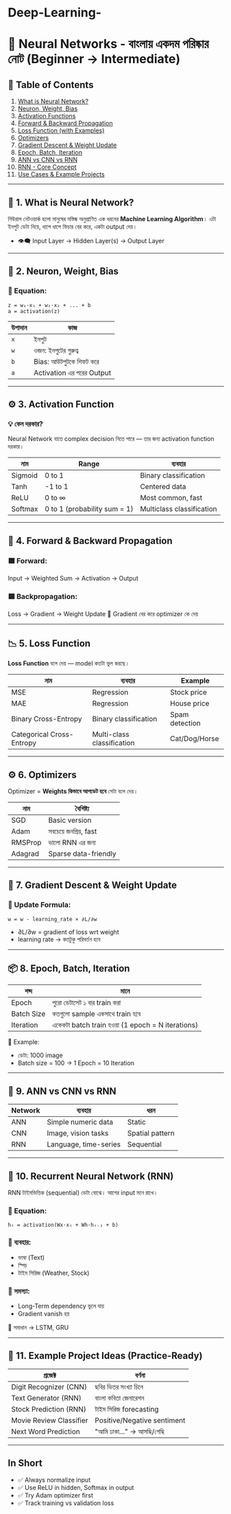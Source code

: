 # Deep-Learning-



# 🧠 Neural Networks - বাংলায় একদম পরিষ্কার নোট (Beginner → Intermediate)

## 📘 Table of Contents

1. [What is Neural Network?](#1)
2. [Neuron, Weight, Bias](#2)
3. [Activation Functions](#3)
4. [Forward & Backward Propagation](#4)
5. [Loss Function (with Examples)](#5)
6. [Optimizers](#6)
7. [Gradient Descent & Weight Update](#7)
8. [Epoch, Batch, Iteration](#8)
9. [ANN vs CNN vs RNN](#9)
10. [RNN - Core Concept](#10)
11. [Use Cases & Example Projects](#11)

---

<a name="1"></a>

## 🧠 1. What is Neural Network?

নিউরাল নেটওয়ার্ক হলো মানুষের মস্তিষ্ক অনুপ্রাণিত এক ধরনের **Machine Learning Algorithm**।
এটা ইনপুট ডেটা নিয়ে, ধাপে ধাপে ফিচার বের করে, একটা output দেয়।

* 👁️‍🗨️ Input Layer → Hidden Layer(s) → Output Layer

---

<a name="2"></a>

## 🔩 2. Neuron, Weight, Bias

### 🎯 Equation:

```
z = w₁·x₁ + w₂·x₂ + ... + b
a = activation(z)
```

| উপাদান | কাজ                       |
| ------ | ------------------------- |
| `x`    | ইনপুট                     |
| `w`    | ওজন: ইনপুটের গুরুত্ব      |
| `b`    | Bias: আউটপুটকে শিফট করে   |
| `a`    | Activation এর পরের Output |

---

<a name="3"></a>

## ⚙️ 3. Activation Function

### 💡 কেন দরকার?

Neural Network যাতে complex decision নিতে পারে — তার জন্য activation function দরকার।

| নাম     | Range                        | ব্যবহার                   |
| ------- | ---------------------------- | ------------------------- |
| Sigmoid | 0 to 1                       | Binary classification     |
| Tanh    | -1 to 1                      | Centered data             |
| ReLU    | 0 to ∞                       | Most common, fast         |
| Softmax | 0 to 1 (probability sum = 1) | Multiclass classification |

---

<a name="4"></a>

## 🔁 4. Forward & Backward Propagation

### 🟩 Forward:

Input → Weighted Sum → Activation → Output

### 🟥 Backpropagation:

Loss → Gradient → Weight Update
📌 Gradient বের করে optimizer কে দেয়

---

<a name="5"></a>

## 📉 5. Loss Function

**Loss Function** বলে দেয় — model কতটা ভুল করছে।

| নাম                       | ব্যবহার                    | Example        |
| ------------------------- | -------------------------- | -------------- |
| MSE                       | Regression                 | Stock price    |
| MAE                       | Regression                 | House price    |
| Binary Cross-Entropy      | Binary classification      | Spam detection |
| Categorical Cross-Entropy | Multi-class classification | Cat/Dog/Horse  |

---

<a name="6"></a>

## ⚙️ 6. Optimizers

Optimizer = **Weights কিভাবে আপডেট হবে** সেটা বলে দেয়।

| নাম     | বৈশিষ্ট্য              |
| ------- | ---------------------- |
| SGD     | Basic version          |
| Adam    | সবচেয়ে জনপ্রিয়, fast |
| RMSProp | ভালো RNN এর জন্য       |
| Adagrad | Sparse data-friendly   |

---

<a name="7"></a>

## 🧮 7. Gradient Descent & Weight Update

### 🎯 Update Formula:

```text
w = w - learning_rate × ∂L/∂w
```

* ∂L/∂w = gradient of loss wrt weight
* learning rate → কতটুকু পরিবর্তন হবে

---

<a name="8"></a>

## 📦 8. Epoch, Batch, Iteration

| শব্দ       | মানে                                             |
| ---------- | ------------------------------------------------ |
| Epoch      | পুরো ডেটাসেট ১ বার train করা                     |
| Batch Size | কতগুলো sample একসাথে train হবে                   |
| Iteration  | একেকটা batch train হওয়া (1 epoch = N iterations) |

🧠 Example:

* ডেটা: 1000 image
* Batch size = 100
  → 1 Epoch = 10 Iteration

---

<a name="9"></a>

## 🤖 9. ANN vs CNN vs RNN

| Network | ব্যবহার               | ধরন             |
| ------- | --------------------- | --------------- |
| ANN     | Simple numeric data   | Static          |
| CNN     | Image, vision tasks   | Spatial pattern |
| RNN     | Language, time-series | Sequential      |

---

<a name="10"></a>

## 🔁 10. Recurrent Neural Network (RNN)

RNN টাইমভিত্তিক (sequential) ডেটা বোঝে। আগের input মনে রাখে।

### 🧠 Equation:

```
hₜ = activation(Wx·xₜ + Wh·hₜ₋₁ + b)
```

### 🔄 ব্যবহার:

* ভাষা (Text)
* স্পিচ
* টাইম সিরিজ (Weather, Stock)

### 🧨 সমস্যা:

* Long-Term dependency ভুলে যায়
* Gradient vanish হয়

📌 সমাধান → LSTM, GRU

---

<a name="11"></a>

## 🧪 11. Example Project Ideas (Practice-Ready)

| প্রজেক্ট                | বর্ণনা                      |
| ----------------------- | --------------------------- |
| Digit Recognizer (CNN)  | ছবির ভিতর সংখ্যা চিনে       |
| Text Generator (RNN)    | বাংলা কবিতা জেনারেশন        |
| Stock Prediction (RNN)  | টাইম সিরিজ forecasting      |
| Movie Review Classifier | Positive/Negative sentiment |
| Next Word Prediction    | "আমি ঢাকা..." → আসছি/গেছি   |

---

## In Short

* ✅ Always normalize input
* ✅ Use ReLU in hidden, Softmax in output
* ✅ Try Adam optimizer first
* ✅ Track training vs validation loss


